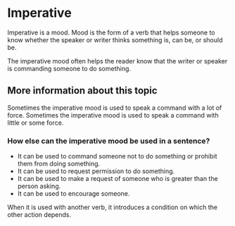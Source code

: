 # Imperative

Imperative is a mood. Mood is the form of a verb that helps someone to know whether the speaker or writer thinks something is, can be, or should be.  

The imperative mood often helps the reader know that the writer or speaker is commanding someone to do something. 

## More information about this topic

Sometimes the imperative mood is used to speak a command with a lot of force. Sometimes the imperative mood is used to speak a command with little or some force. 

### How else can the imperative mood be used in a sentence?

* It can be used to command someone not to do something or prohibit them from doing something. 
* It can be used to request permission to do something.
* It can be used to make a request of someone who is greater than the person asking. 
* It can be used to encourage someone. 

When it is used with another verb, it introduces a condition on which the other action depends. 

